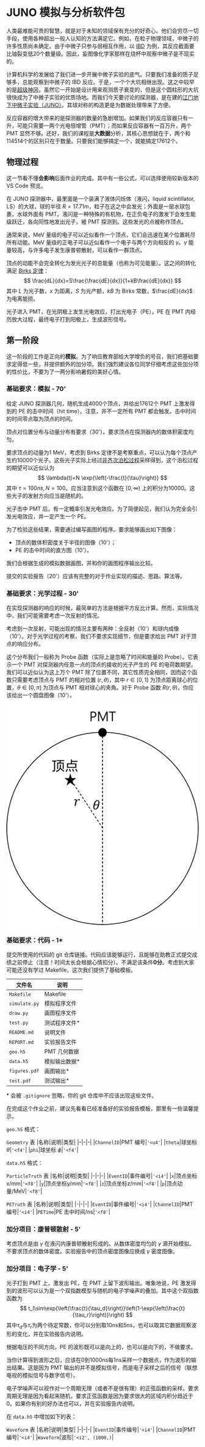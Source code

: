 # JUNO 模拟与分析软件包

人类最难能可贵的智慧，就是对于未知的领域保有充分的好奇心。他们会穷尽一切手段，使用各种超出一般人认知的方法满足它。例如，在粒子物理领域，中微子的许多性质尚未确定。由于中微子只参与弱相互作用，以 [IBD](https://en.wikipedia.org/wiki/Inverse_beta_decay) 为例，其反应截面要比铀裂变低20个数量级。因此，妄图像化学家那样在烧杯中观察中微子是不现实的。

计算机科学的发展给了我们进一步开展中微子实验的底气。只要我们准备的质子足够多，总能观察到中微子的 IBD 反应。于是，一个个大坑相继出现。这之中较早的是[超级神冈](https://en.wikipedia.org/wiki/Super-Kamiokande)，虽然它一开始是设计用来观测质子衰变的，但是这个圆柱形的大坑很快成为了中微子实验的优质场地。而我们今天要讨论的探测器，是在建的[江门地下中微子实验（JUNO）](https://en.wikipedia.org/wiki/Jiangmen_Underground_Neutrino_Observatory)。其球对称的构造更是为数据处理带来了方便。

反应容器的增大带来的是探测器的数量的急剧增加。如果我们的反应容器只有一升，可能只需要一两个光电倍增管（PMT）；而如果反应容器有一百万升，两个 PMT 显然不够。还好，我们的课程是**大数据**分析，其核心思想就在于，两个和114514个的区别只在于数量。只要我们能够搞定一个，就能搞定17612个。

## 物理过程

这一节看不懂**会影响**后面作业的完成。其中有一些公式，可以选择使用较新版本的 VS Code 预览。

在 JUNO 探测器中，最里面是一个装满了液体闪烁体（液闪，liquid scintillator, LS）的大球，球的半径 $R=17.71m$，粒子在这之中会发光；外面是一层水球包裹，水球外面有 PMT。液闪是一种特殊的有机物，在正负电子的激发下会发生能级跃迁，各向同性地发出光子，被 PMT 探测到。这些发光的点被称作顶点。

通常来说，MeV 量级的电子可以近似看作一个顶点，它们会迅速在某个位置耗尽所有动能。MeV 量级的正电子可以近似看作一个电子与两个方向相反的 $\gamma$。$\gamma$ 能量较高，与许多电子发生康普顿散射，可以看作一群顶点。

顶点的动能不会完全转化为发光光子的总能量（也称为可见能量）。这之间的转化满足 [Birks 定律](https://en.wikipedia.org/wiki/Birks%27_law)：
$$
\frac{dL}{dx}=S\frac{\frac{dE}{dx}}{1+kB\frac{dE}{dx}}
$$
其中 $L$ 为光子数，$x$ 为距离，$S$ 为光产额，$kB$ 为 Birks 常数，$\frac{dE}{dx}$ 为电离能损。

光子进入 PMT，在光阴极上发生光电效应，打出光电子（PE）。PE 在 PMT 内经历放大过程，最终电子打到阳极上，生成波形信号。

## 第一阶段

这一阶段的工作是正向的**模拟**。为了响应教育部给大学增负的号召，我们把基础要求定得低一些，并提供额外的加分项。我们强烈建议各位同学仔细考虑这些加分项的性价比，不要为了一两分影响暑假的美好心情。

### 基础要求：模拟 - 70'

给定 JUNO 探测器几何，随机生成4000个顶点，并给出17612个 PMT 上激发得到的 PE 的击中时间（hit time）。注意，并不一定所有 PMT 都会触发。击中时间的时间零点取为顶点的时间。

顶点对位置分布与动量分布有要求（30'）。要求顶点在探测器内的数体积密度均匀。

要求顶点的动量为1 MeV，考虑到 Birks 定律不是考察重点，可以认为每个顶点产生约10000个光子。这些光子实际上经过[非齐次泊松过程](https://en.wikipedia.org/wiki/Poisson_point_process)采样得到，这个泊松过程的期望可以近似认为
$$
\lambda(t)=N \exp{\left(-\frac{t}{\tau}\right)}
$$
其中 $\tau=100ns, N=100$。应当注意到这个函数在 $[0,\infty)$ 上的积分为10000。这些光子的发射方向应当是随机的。

光子击中 PMT 后，有一定概率引发光电效应。为了简便起见，我们认为完全会引发光电效应，并一定产生一个 PE。

为了检验这些结果，需要通过编写画图的程序。要求能够画出如下图像：
* 顶点的数体积密度关于半径的图像（10'）；
* PE 的击中时间的直方图（10'）。

我们会根据生成的模拟数据画图，并和你的画图程序输出比较。

提交的实验报告（20'）应该有完整的对于作业实现的描述、思路、算法等。

### 基础要求：光学过程 - 30'

在实现探测器的响应的时候，最简单的方法是根据平方反比计算。然而，实际情况中，我们可能需要考虑一次反射的情况。

考虑到一次反射，可能出现的情况主要有两种：全反射（10'）和球内成像（10'）。对于光学过程的考察，我们不要求实现细节，但是要求给出 PMT 对于顶点的响应分布。

这个分布我们一般称为 Probe 函数（实际上是忽略了时间和能量的 Probe）。它表示一个 PMT 对探测器内任意一点的顶点的接收的光子产生的 PE 的电荷数期望。我们可以近似认为这上万个 PMT 除了位置不同，其它性质完全相同，因而这个函数只需要考虑顶点与 PMT 的相对位置 $(r,\theta)$，其中 $r\in[0,1]$ 为顶点距离球心的位置，$\theta\in[0,\pi]$ 为顶点与 PMT 相对球心的夹角。对于 Probe 函数 $R(r,\theta)$，你应该给出一个圆盘图像（10'）。

![相对位置](images/pos.png)

### 基础要求：代码 - 1*

提交所使用的代码的 git 仓库链接。代码应该能够运行，且能够在助教正式提交成绩之前停止（注意！时间太长会根据心情扣分）。不满足该条件**0分**。考虑到大家可能还没有学过 Makefile，这次我们提供了基础模板。

|文件名|说明|
|-|-|
|`Makefile`|Makefile|
|`simulate.py`|模拟程序文件|
|`draw.py`|画图程序文件|
|`test.py`|测试程序文件\*|
|`README.md`|说明文件|
|`REPORT.md`|实验报告文件|
|`geo.h5`|PMT 几何数据|
|`data.h5`|模拟输出数据\*|
|`figures.pdf`|画图输出\*|
|`test.pdf`|测试输出\*|

\* 会被 `.gitignore` 忽略，你的 git 仓库中不应该出现这些文件。

在完成这个作业之前，建议先看看已经准备好的实验报告模板，那里有一些温馨提示。

`geo.h5` 格式：

`Geometry` 表
|名称|说明|类型|
|-|-|-|
|`ChannelID`|PMT 编号|`'<u4'`|
|`theta`|球坐标 $\theta$|`'<f4'`|
|`phi`|球坐标 $\phi$|`'<f4'`|

`data.h5` 格式：

`ParticleTruth` 表
|名称|说明|类型|
|-|-|-|
|`EventID`|事件编号|`'<i4'`|
|`x`|顶点坐标x/mm|`'<f8'`|
|`y`|顶点坐标y/mm|`'<f8'`|
|`z`|顶点坐标z/mm|`'<f8'`|
|`p`|顶点动量/MeV|`'<f8'`|

`PETruth` 表
|名称|说明|类型|
|-|-|-|
|`EventID`|事件编号|`'<i4'`|
|`ChannelID`|PMT 编号|`'<i4'`|
|`PETime`|PE 击中时间/ns|`'<f8'`|

### 加分项目：康普顿散射 - 5'
考虑顶点是由 $\gamma$ 在液闪内康普顿散射形成的。从数体密度均匀的 $\gamma$ 源开始模拟。不要求顶点的数体密度。实验报告中的顶点密度图像应换成 $\gamma$ 密度图像。

### 加分项目：电子学 - 5'
光子打到 PMT 上，激发出 PE，在 PMT 上留下波形输出。唯象地说，PE 激发得到的波形可以认为是一个双指数模型与随机的电子学噪声的叠加。其中这个双指数函数为
$$
t_l\sim\exp{\left(\frac{t}{\tau_d}\right)}\left(1-\exp{\left(\frac{t}{\tau_r}\right)}\right)
$$
其中$\tau_d$与$\tau_r$为两个待定常数，你可以分别取10ns和5ns，也可以取其它数据观察波形的变化，并在实验报告内说明。

根据电压的不同方向，PE 的波形既可以是向上的，也可以是向下的，不做要求。

当你计算得到波形之后，应该在0到1000ns每1ns采样一个数据点，作为波形的输出结果。这是因为 PMT 输出的并不是模拟信号，而是电子采样之后的信号（联想电视的模拟信号与数字信号）。

电子学噪声可以视作对一个周期无理（或者不是很有理）的正弦函数的采样。要求周期无理是因为看起来随机，要求正弦函数是因为要求很大的区域内积分趋近于0。如果你有别的好办法也可以，并在实验报告内说明。

在 `data.h5` 中增加如下的表：

`Waveform` 表
|名称|说明|类型|
|-|-|-|
|`EventID`|事件编号|`'<i4'`|
|`ChannelID`|PMT 编号|`'<i4'`|
|`Waveform`|波形|`'<i2', (1000,)`|
